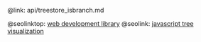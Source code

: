 @link: api/treestore_isbranch.md

@seolinktop: [web development library](https://webix.com)
@seolink: [javascript tree visualization](https://webix.com/widget/tree/)